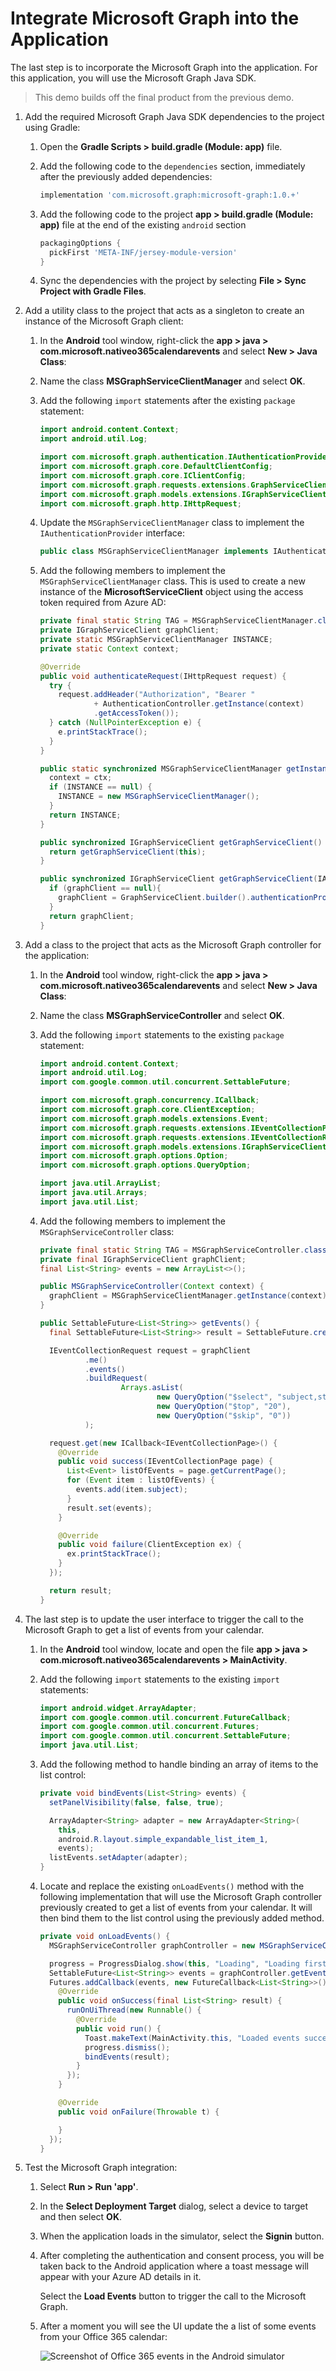 # Integrate Microsoft Graph into the Application

The last step is to incorporate the Microsoft Graph into the application. For this application, you will use the Microsoft Graph Java SDK.

> This demo builds off the final product from the previous demo.

1. Add the required Microsoft Graph Java SDK dependencies to the project using Gradle:
    1. Open the **Gradle Scripts > build.gradle (Module: app)** file.
    1. Add the following code to the `dependencies` section, immediately after the previously added dependencies:

        ```gradle
        implementation 'com.microsoft.graph:microsoft-graph:1.0.+'
        ```

    1. Add the following code to the project **app > build.gradle (Module: app)** file at the end of the existing `android` section

        ```gradle
        packagingOptions {
          pickFirst 'META-INF/jersey-module-version'
        }
        ```

    1. Sync the dependencies with the project by selecting **File > Sync Project with Gradle Files**.

1. Add a utility class to the project that acts as a singleton to create an instance of the Microsoft Graph client:
    1. In the **Android** tool window, right-click the **app > java > com.microsoft.nativeo365calendarevents** and select **New > Java Class**:
    1. Name the class **MSGraphServiceClientManager** and select **OK**.
    1. Add the following `import` statements after the existing `package` statement:

        ```java
        import android.content.Context;
        import android.util.Log;

        import com.microsoft.graph.authentication.IAuthenticationProvider;
        import com.microsoft.graph.core.DefaultClientConfig;
        import com.microsoft.graph.core.IClientConfig;
        import com.microsoft.graph.requests.extensions.GraphServiceClient;
        import com.microsoft.graph.models.extensions.IGraphServiceClient;
        import com.microsoft.graph.http.IHttpRequest;
        ```

    1. Update the `MSGraphServiceClientManager` class to implement the `IAuthenticationProvider` interface:

        ```java
        public class MSGraphServiceClientManager implements IAuthenticationProvider
        ```

    1. Add the following members to implement the `MSGraphServiceClientManager` class. This is used to create a new instance of the **MicrosoftServiceClient** object using the access token required from Azure AD:

        ```java
        private final static String TAG = MSGraphServiceClientManager.class.getSimpleName();
        private IGraphServiceClient graphClient;
        private static MSGraphServiceClientManager INSTANCE;
        private static Context context;

        @Override
        public void authenticateRequest(IHttpRequest request) {
          try {
            request.addHeader("Authorization", "Bearer "
                    + AuthenticationController.getInstance(context)
                    .getAccessToken());
          } catch (NullPointerException e) {
            e.printStackTrace();
          }
        }

        public static synchronized MSGraphServiceClientManager getInstance(Context ctx) {
          context = ctx;
          if (INSTANCE == null) {
            INSTANCE = new MSGraphServiceClientManager();
          }
          return INSTANCE;
        }

        public synchronized IGraphServiceClient getGraphServiceClient() {
          return getGraphServiceClient(this);
        }

        public synchronized IGraphServiceClient getGraphServiceClient(IAuthenticationProvider authenticationProvider) {
          if (graphClient == null){
            graphClient = GraphServiceClient.builder().authenticationProvider(authenticationProvider).buildClient();
          }
          return graphClient;
        }
        ```

1. Add a class to the project that acts as the Microsoft Graph controller for the application:
    1. In the **Android** tool window, right-click the **app > java > com.microsoft.nativeo365calendarevents** and select **New > Java Class**:
    1. Name the class **MSGraphServiceController** and select **OK**.
    1. Add the following `import` statements to the existing `package` statement:

        ```java
        import android.content.Context;
        import android.util.Log;
        import com.google.common.util.concurrent.SettableFuture;

        import com.microsoft.graph.concurrency.ICallback;
        import com.microsoft.graph.core.ClientException;
        import com.microsoft.graph.models.extensions.Event;
        import com.microsoft.graph.requests.extensions.IEventCollectionPage;
        import com.microsoft.graph.requests.extensions.IEventCollectionRequest;
        import com.microsoft.graph.models.extensions.IGraphServiceClient;
        import com.microsoft.graph.options.Option;
        import com.microsoft.graph.options.QueryOption;

        import java.util.ArrayList;
        import java.util.Arrays;
        import java.util.List;
        ```

    1. Add the following members to implement the `MSGraphServiceController` class:

        ```java
        private final static String TAG = MSGraphServiceController.class.getSimpleName();
        private final IGraphServiceClient graphClient;
        final List<String> events = new ArrayList<>();

        public MSGraphServiceController(Context context) {
          graphClient = MSGraphServiceClientManager.getInstance(context).getGraphServiceClient();
        }

        public SettableFuture<List<String>> getEvents() {
          final SettableFuture<List<String>> result = SettableFuture.create();

          IEventCollectionRequest request = graphClient
                  .me()
                  .events()
                  .buildRequest(
                          Arrays.asList(
                                  new QueryOption("$select", "subject,start,end"),
                                  new QueryOption("$top", "20"),
                                  new QueryOption("$skip", "0"))
                  );

          request.get(new ICallback<IEventCollectionPage>() {
            @Override
            public void success(IEventCollectionPage page) {
              List<Event> listOfEvents = page.getCurrentPage();
              for (Event item : listOfEvents) {
                events.add(item.subject);
              }
              result.set(events);
            }

            @Override
            public void failure(ClientException ex) {
              ex.printStackTrace();
            }
          });

          return result;
        }
        ```

1. The last step is to update the user interface to trigger the call to the Microsoft Graph to get a list of events from your calendar.
    1. In the **Android** tool window, locate and open the file **app > java > com.microsoft.nativeo365calendarevents > MainActivity**.
    1. Add the following `import` statements to the existing `import` statements:

        ```java
        import android.widget.ArrayAdapter;
        import com.google.common.util.concurrent.FutureCallback;
        import com.google.common.util.concurrent.Futures;
        import com.google.common.util.concurrent.SettableFuture;
        import java.util.List;
        ```

    1. Add the following method to handle binding an array of items to the list control:

        ```java
        private void bindEvents(List<String> events) {
          setPanelVisibility(false, false, true);

          ArrayAdapter<String> adapter = new ArrayAdapter<String>(
            this,
            android.R.layout.simple_expandable_list_item_1,
            events);
          listEvents.setAdapter(adapter);
        }
        ```

    1. Locate and replace the existing `onLoadEvents()` method with the following implementation that will use the Microsoft Graph controller previously created to get a list of events from your calendar. It will then bind them to the list control using the previously added method.

        ```java
        private void onLoadEvents() {
          MSGraphServiceController graphController = new MSGraphServiceController(this);

          progress = ProgressDialog.show(this, "Loading", "Loading first 20 events...");
          SettableFuture<List<String>> events = graphController.getEvents();
          Futures.addCallback(events, new FutureCallback<List<String>>() {
            @Override
            public void onSuccess(final List<String> result) {
              runOnUiThread(new Runnable() {
                @Override
                public void run() {
                  Toast.makeText(MainActivity.this, "Loaded events success!", Toast.LENGTH_LONG).show();
                  progress.dismiss();
                  bindEvents(result);
                }
              });
            }

            @Override
            public void onFailure(Throwable t) {

            }
          });
        }
        ```

1. Test the Microsoft Graph integration:
    1. Select **Run > Run 'app'**.
    1. In the **Select Deployment Target** dialog, select a device to target and then select **OK**.
    1. When the application loads in the simulator, select the **Signin** button.
    1. After completing the authentication and consent process, you will be taken back to the Android application where a toast message will appear with your Azure AD details in it.

        Select the **Load Events** button to trigger the call to the Microsoft Graph.
    1. After a moment you will see the UI update the a list of some events from your Office 365 calendar:

        ![Screenshot of Office 365 events in the Android simulator](../../Images/android-demo-06.png)